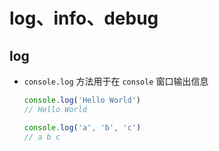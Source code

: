# log、info、debug

## log

  - `console.log` 方法用于在 `console` 窗口输出信息

    ```js
    console.log('Hello World')
    // Hello World

    console.log('a', 'b', 'c')
    // a b c
    ```

